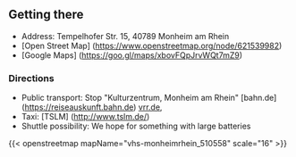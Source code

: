## Getting there

 * Address: Tempelhofer Str. 15, 40789 Monheim am Rhein
 * [Open Street Map] (https://www.openstreetmap.org/node/621539982)
 * [Google Maps] (https://goo.gl/maps/xbovFQpJrvWQt7mZ9)

### Directions
 * Public transport: Stop "Kulturzentrum, Monheim am Rhein" [bahn.de] (https://reiseauskunft.bahn.de) [vrr.de](https://www.vrr.de/de/fahrplan-mobilitaet/fahrplanauskunft/?coordOutputFormat=WGS84%255Bdd.ddddd%255D&command=&itdLPxx_useJs=1&std3_suggestMacro=std3_suggest&itdLPxx_contractor=&std3_contractorMacro=&includedMeans=checkbox&useRealtime=1&inclMOT_0Macro=true&inclMOT_1=true&inclMOT_2=true&inclMOT_4Macro=true&inclMOT_5Macro=true&inclMOT_8Macro=true&imparedOptionsActive=1&itdLPxx_snippet=1&vrr_content_plugin=tx_vrrtrafficdata_triprequest&sessionID=0&requestID=1&std3_commonMacro=trip&std3_customMacro=true&routeType=LEASTTIME&trITMOTvalue100=10&useProxFootSearch=on&itdLPxx_template=tripresults_pt_trip&itdTripDateTimeDepArr=dep&itdDateDayMonthYear=14.10.2020&itdTime=02%3A43&itdTripDateTimeDepArrRadio=dep&name_origin=&nameInfo_origin=&type_origin=any&name_destination=Monheim+%28Rhein%29%2C+Kulturzentrum&nameInfo_destination=poiID%3A54542%3A5158026%3A-1%3AKulturzentrum%3AMonheim+%28Rhein%29%3AKulturzentrum%3AANY%3APOI%3A766885%3A5363453%3AMRCV%3Anrw&type_destination=any),
 * Taxi: [TSLM] (http://www.tslm.de/)
 * Shuttle possibility: We hope for something with large batteries
 
 {{< openstreetmap mapName="vhs-monheimrhein_510558" scale="16" >}}
